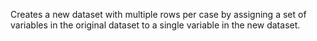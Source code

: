 Creates a new dataset with multiple rows per case by assigning a set of variables in the original dataset to a single variable in the new dataset.
